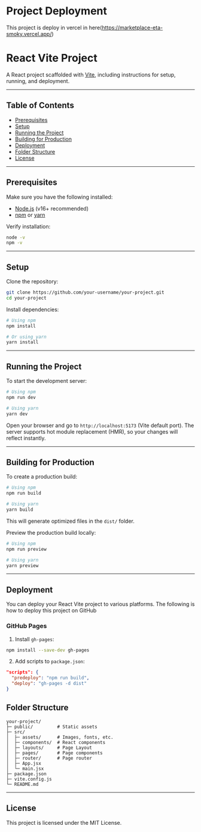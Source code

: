 # Project Deployment
This project is deploy in vercel in here(https://marketplace-eta-smoky.vercel.app/)

# React Vite Project

A React project scaffolded with [Vite](https://vitejs.dev/), including instructions for setup, running, and deployment.

---

## Table of Contents

* [Prerequisites](#prerequisites)
* [Setup](#setup)
* [Running the Project](#running-the-project)
* [Building for Production](#building-for-production)
* [Deployment](#deployment)
* [Folder Structure](#folder-structure)
* [License](#license)

---

## Prerequisites

Make sure you have the following installed:

* [Node.js](https://nodejs.org/) (v16+ recommended)
* [npm](https://www.npmjs.com/) or [yarn](https://yarnpkg.com/)

Verify installation:

```bash
node -v
npm -v
```

---

## Setup

Clone the repository:

```bash
git clone https://github.com/your-username/your-project.git
cd your-project
```

Install dependencies:

```bash
# Using npm
npm install

# Or using yarn
yarn install
```

---

## Running the Project

To start the development server:

```bash
# Using npm
npm run dev

# Using yarn
yarn dev
```

Open your browser and go to `http://localhost:5173` (Vite default port). The server supports hot module replacement (HMR), so your changes will reflect instantly.

---

## Building for Production

To create a production build:

```bash
# Using npm
npm run build

# Using yarn
yarn build
```

This will generate optimized files in the `dist/` folder.

Preview the production build locally:

```bash
# Using npm
npm run preview

# Using yarn
yarn preview
```

---

## Deployment

You can deploy your React Vite project to various platforms. The following is how to deploy this project on GitHub

### GitHub Pages

1. Install `gh-pages`:

```bash
npm install --save-dev gh-pages
```

2. Add scripts to `package.json`:

```json
"scripts": {
  "predeploy": "npm run build",
  "deploy": "gh-pages -d dist"
}
```

## Folder Structure

```
your-project/
├─ public/         # Static assets
├─ src/
│  ├─ assets/      # Images, fonts, etc.
│  ├─ components/  # React components
│  ├─ layouts/     # Page Layout
│  ├─ pages/       # Page components
│  ├─ router/      # Page router
│  ├─ App.jsx
│  └─ main.jsx
├─ package.json
├─ vite.config.js
└─ README.md
```

---

## License

This project is licensed under the MIT License.
